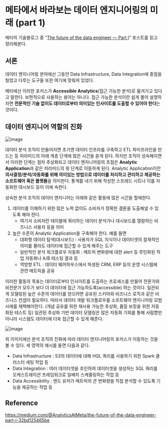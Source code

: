 # 메타에서 바라보는 데이터 엔지니어링의 미래 (part 1)

메타의 기술블로그 중 "[The future of the data engineer — Part I](https://medium.com/@AnalyticsAtMeta/the-future-of-the-data-engineer-part-i-32bd125465be)" 포스트를 읽고 정리해본다.


## 서론

데이터 엔지니어링 분야에선 그동안 Data Infrastructure, Data Integration에 중점을 뒀었고
다루는 도구들 또한 여기에 맞춰져 있었다.

메타에선 이러한 포커스가 **Accessible Analytics**(접근 가능한 분석)로 옮겨가고 있다고 말한다.
보편적으로 사용하는 용어는 아니다. 접근 가능한 분석이란 쉽게 풀어 설명하자면
**전문적인 기술 없이도 데이터로부터 의미있는 인사이트를 도출할 수 있어야 한다**는 것이다.


## 데이터 엔지니어 역할의 진화
![image](https://user-images.githubusercontent.com/11307388/235341012-79c858e0-2987-45f2-b3b2-7f8aa81fe99d.png)

데이터 분석 조직이 만들어지면 초기엔 데이터 인프라를 구축하고 ETL 파이프라인을 만드는 등 피라미드의 아래 계층 단계에 많은 시간을 쏟게 된다.
하지만 조직이 성숙해지면서 이러한 단계는 점차 추상화되고 데이터 엔지니어링의 초점은 **Analytic Application**과 같은 피라미드의 윗 단계로 이동하게 된다.
Analytic Application이란 **의사결정/분석/자동화를 위해 의미있는 방법으로 데이터를 처리하고 관리하고 제공하는 소프트웨어 혹은 플랫폼**을 의미한다.
통계를 내기 위해 작성한 스프레드 시트나 이를 자동화한 대시보드 등이 이에 속한다.

성숙한 분석 조직의 데이터 엔지니어는 아래와 같은 활동에 많은 시간을 할애한다.

1. 데이터를 이해하기 위한 많은 노력 없이도 소비자가 정확한 결론을 도출해낼 수 있도록 해야 한다. 
   - 여기서 소비자란 테이블에 쿼리하는 데이터 분석가나 대시보드를 열람하는 비즈니스 사용자 등을 의미
2. 높은 수준의 Analytic Application을 구축해야 한다. 예를 들면
   - 대화형 데이터 탐색(대시보드) : 사용자가 SQL 지식이나 데이터셋의 잠재적인 의미를 몰라도 데이터에 접근할 수 있게 해주는 도구
   - 일반적인 분석 워크플로우 자동화 : 메트릭 변화량에 대한 alert 등 루틴화된 작업 자동화나 A/B 테스팅 결과 등
   - 역방향 ETL : 데이터 웨어하우스에서 파생된 CRM, ERP 등의 운영 시스템에 관련 메트릭을 공유

이러한 활동의 목표는 데이터로부터 인사이트를 도출하는 프로세스를 만들어
전문가와 비전문가 모두가 보다 더 데이터에 접근 가능하도록(accessible) 하는 것이다.
일관되게 모델링된 높은 수준의 데이터를 얻으려면 공유된 스키마와 비즈니스 로직과 같은 비즈니스 컨셉이 필요하다.
따라서 데이터 개발 워크플로우를 소프트웨어 엔지니어링 모범사례를 채택해야한다. (개념 공유를 위한 재사용 가능한 추상화, 품질 보장을 위한 자동화된 테스트 등)
일관된 추상화 기반 데이터 모델링은 많은 자동화 기회를 통해 사람뿐만 아니라 시스템도 데이터에 더욱 접근할 수 있게 해준다.


![image](https://user-images.githubusercontent.com/11307388/236616790-0c8eb9f5-e09d-4d59-9cf2-3a9b473dbebe.png)

위 이미지에선 분석 조직의 진화에 따라 데이터 엔지니어링의 포커스가 이동하는 것을 볼 수 있다.
세 영역의 예시를 들면 다음과 같다.

- Data Infrastructure : S3의 데이터에 대해 HQL 쿼리를 사용하기 위한 Spark 클러스터 세팅 작업 등
- Data Integration : 여러 데이터셋을 조인하여 데이터셋을 생성하는 SQL 쿼리를 오케스트레이션 프레임워크로 일배치 스케줄링하는 작업 등
- Data Accessibility : 엔드 유저가 메트릭의 큰 변화량을 직접 분석할 수 있도록 기능을 제공하는 작업 등


## Reference
https://medium.com/@AnalyticsAtMeta/the-future-of-the-data-engineer-part-i-32bd125465be
